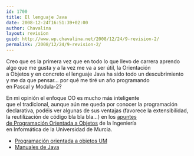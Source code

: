 ```yaml
---
id: 1700
title: El lenguaje Java
date: 2008-12-24T16:51:39+02:00
author: Chavalina
layout: revision
guid: http://www.wp.chavalina.net/2008/12/24/9-revision-2/
permalink: /2008/12/24/9-revision-2/
---
```

<p align="left">
  Creo que es la primera vez que en todo lo que llevo de carrera aprendo<br /> algo que me gusta y a la vez me va a ser útil, la Orientación<br /> a Objetos y en concreto el lenguaje Java ha sido todo un descubrimiento<br /> y me da que pensar… por qué me tiré un a&ntilde;o programando<br /> en Pascal y Modula-2?
</p>

<p align="left">
  En mi opinión el enfoque OO es mucho más inteligente<br /> que el tradicional, aunque aún me queda por conocer la programación<br /> declarativa, podéis ver algunas de sus ventajas (favorece la extensibilidad,<br /> la reutilización de código bla bla bla…) en los <a href="http://dis.um.es/%7Ebmoros/" target="_blank">apuntes<br /> de Programación Orientada a Objetos</a> de la Ingeniería<br /> en Informática de la Universidad de Murcia.
</p>

  * <a href="http://dis.um.es/%7Ebmoros/" target="_blank">Programación orientada a objetos UM</a>
  * <a href="ficheros/ficheros.php#manjava" target="_blank">Manuales de Java</a>